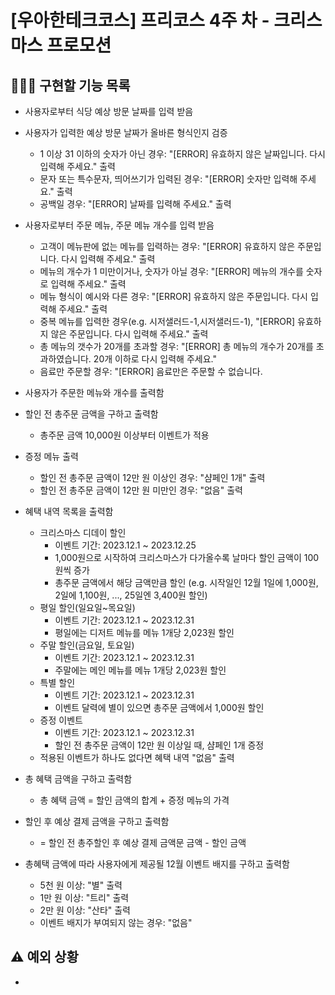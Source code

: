 # [우아한테크코스] 프리코스 4주 차 - 크리스마스 프로모션

## 👩🏻‍💻 구현할 기능 목록

- 사용자로부터 식당 예상 방문 날짜를 입력 받음


- 사용자가 입력한 예상 방문 날짜가 올바른 형식인지 검증
  - 1 이상 31 이하의 숫자가 아닌 경우: "[ERROR] 유효하지 않은 날짜입니다. 다시 입력해 주세요." 출력
  - 문자 또는 특수문자, 띄어쓰기가 입력된 경우: "[ERROR] 숫자만 입력해 주세요." 출력
  - 공백일 경우: "[ERROR] 날짜를 입력해 주세요." 출력


- 사용자로부터 주문 메뉴, 주문 메뉴 개수를 입력 받음
  - 고객이 메뉴판에 없는 메뉴를 입력하는 경우: "[ERROR] 유효하지 않은 주문입니다. 다시 입력해 주세요." 출력
  - 메뉴의 개수가 1 미만이거나, 숫자가 아닐 경우: "[ERROR] 메뉴의 개수를 숫자로 입력해 주세요." 출력
  - 메뉴 형식이 예시와 다른 경우: "[ERROR] 유효하지 않은 주문입니다. 다시 입력해 주세요." 출력
  - 중복 메뉴를 입력한 경우(e.g. 시저샐러드-1,시저샐러드-1), "[ERROR] 유효하지 않은 주문입니다. 다시 입력해 주세요." 출력
  - 총 메뉴의 갯수가 20개를 초과할 경우: "[ERROR] 총 메뉴의 개수가 20개를 초과하였습니다. 20개 이하로 다시 입력해 주세요."
  - 음료만 주문할 경우: "[ERROR] 음료만은 주문할 수 없습니다.


- 사용자가 주문한 메뉴와 개수를 출력함


- 할인 전 총주문 금액을 구하고 출력함
  - 총주문 금액 10,000원 이상부터 이벤트가 적용


- 증정 메뉴 출력
  - 할인 전 총주문 금액이 12만 원 이상인 경우: "샴페인 1개" 출력
  - 할인 전 총주문 금액이 12만 원 미만인 경우: "없음" 출력


- 혜택 내역 목록을 출력함
  - 크리스마스 디데이 할인
    - 이벤트 기간: 2023.12.1 ~ 2023.12.25
    - 1,000원으로 시작하여 크리스마스가 다가올수록 날마다 할인 금액이 100원씩 증가
    - 총주문 금액에서 해당 금액만큼 할인
      (e.g. 시작일인 12월 1일에 1,000원, 2일에 1,100원, ..., 25일엔 3,400원 할인)
  - 평일 할인(일요일~목요일)
    - 이벤트 기간: 2023.12.1 ~ 2023.12.31
    - 평일에는 디저트 메뉴를 메뉴 1개당 2,023원 할인
  - 주말 할인(금요일, 토요일)
    - 이벤트 기간: 2023.12.1 ~ 2023.12.31
    - 주말에는 메인 메뉴를 메뉴 1개당 2,023원 할인
  - 특별 할인
    - 이벤트 기간: 2023.12.1 ~ 2023.12.31
    - 이벤트 달력에 별이 있으면 총주문 금액에서 1,000원 할인
  - 증정 이벤트
    - 이벤트 기간: 2023.12.1 ~ 2023.12.31
    - 할인 전 총주문 금액이 12만 원 이상일 때, 샴페인 1개 증정
  - 적용된 이벤트가 하나도 없다면 혜택 내역 "없음" 출력


- 총 혜택 금액을 구하고 출력함
  - 총 혜택 금액 = 할인 금액의 합계 + 증정 메뉴의 가격


- 할인 후 예상 결제 금액을 구하고 출력함
  -  = 할인 전 총주할인 후 예상 결제 금액문 금액 - 할인 금액


- 총혜택 금액에 따라 사용자에게 제공될 12월 이벤트 배지를 구하고 출력함
  - 5천 원 이상: "별" 출력
  - 1만 원 이상: "트리" 출력
  - 2만 원 이상: "산타" 출력
  - 이벤트 배지가 부여되지 않는 경우: "없음"
  

## ⚠️ 예외 상황

-